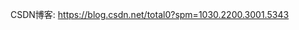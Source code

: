 
CSDN博客: https://blog.csdn.net/total0?spm=1030.2200.3001.5343
<!-- - 👋 Hi, I’m @usbcsusb
- 👀 I’m interested in ...
- 🌱 I’m currently learning ...
- 💞️ I’m looking to collaborate on ...
- 📫 How to reach me ... -->

<!---
usbcsusb/usbcsusb is a ✨ special ✨ repository because its `README.md` (this file) appears on your GitHub profile.
You can click the Preview link to take a look at your changes.
--->
